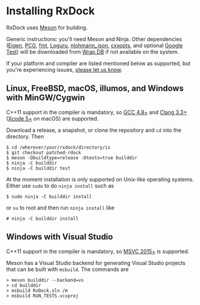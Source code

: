 # Installing RxDock

RxDock uses [Meson](https://mesonbuild.com/) for building.

Generic instructions: you'll need Meson and Ninja. Other dependencies
([Eigen](http://eigen.tuxfamily.org/), [PCG](https://www.pcg-random.org/),
[fmt](https://fmt.dev/), [Loguru](https://emilk.github.io/loguru/),
[nlohmann_json](https://nlohmann.github.io/json/),
[cxxopts](https://github.com/jarro2783/cxxopts), and optional
[Google Test](https://github.com/google/googletest)) will be downloaded from
[Wrap DB](https://wrapdb.mesonbuild.com/) if not available on the system.

If your platform and compiler are listed mentioned below as supported, but
you're experiencing issues,
[please let us know](https://gitlab.com/rxdock/rxdock/issues).

## Linux, FreeBSD, macOS, illumos, and Windows with MinGW/Cygwin

C++11 support in the compiler is mandatory, so
[GCC 4.8+](https://www.gnu.org/software/gcc/projects/cxx-status.html) and
[Clang 3.3+](https://clang.llvm.org/cxx_status.html)
([Xcode 5+](https://developer.apple.com/library/archive/releasenotes/DeveloperTools/RN-Xcode/Chapters/Introduction.html#//apple_ref/doc/uid/TP40001051-CH1-SW1)
on macOS) are supported.

Download a release, a snapshot, or clone the repository and `cd` into the
directory. Then

```
$ cd /wherever/your/rxdock/directory/is
$ git checkout patched-rdock
$ meson -Dbuildtype=release -Dtests=true builddir
$ ninja -C builddir
$ ninja -C builddir test
```

At the moment installation is only supported on Unix-like operating systems.
Either use `sudo` to do `ninja install` such as

```
$ sudo ninja -C builddir install
```

or `su` to root and then run `ninja install` like

```
# ninja -C builddir install
```

## Windows with Visual Studio

C++11 support in the compiler is mandatory, so
[MSVC 2015+](https://docs.microsoft.com/en-us/cpp/overview/visual-cpp-language-conformance?view=vs-2015)
is supported.

Meson has a Visual Studio backend for generating Visual Studio projects that can
be built with `msbuild`. The commands are

```
> meson builddir --backend=vs
> cd builddir
> msbuild RxDock.sln /m
> msbuild RUN_TESTS.vcxproj
```
